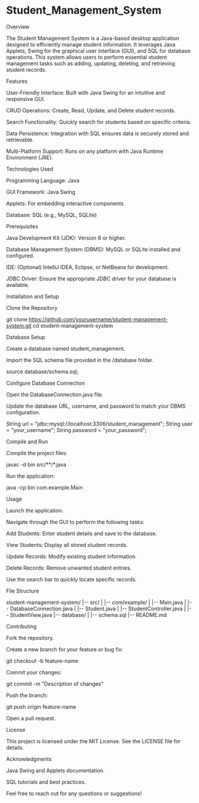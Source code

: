 # Student_Management_System
Overview

The Student Management System is a Java-based desktop application designed to efficiently manage student information. It leverages Java Applets, Swing for the graphical user interface (GUI), and SQL for database operations. This system allows users to perform essential student management tasks such as adding, updating, deleting, and retrieving student records.

Features

User-Friendly Interface: Built with Java Swing for an intuitive and responsive GUI.

CRUD Operations: Create, Read, Update, and Delete student records.

Search Functionality: Quickly search for students based on specific criteria.

Data Persistence: Integration with SQL ensures data is securely stored and retrievable.

Multi-Platform Support: Runs on any platform with Java Runtime Environment (JRE).

Technologies Used

Programming Language: Java

GUI Framework: Java Swing

Applets: For embedding interactive components

Database: SQL (e.g., MySQL, SQLite)

Prerequisites

Java Development Kit (JDK): Version 8 or higher.

Database Management System (DBMS): MySQL or SQLite installed and configured.

IDE: (Optional) IntelliJ IDEA, Eclipse, or NetBeans for development.

JDBC Driver: Ensure the appropriate JDBC driver for your database is available.

Installation and Setup

Clone the Repository

git clone https://github.com/yourusername/student-management-system.git
cd student-management-system

Database Setup

Create a database named student_management.

Import the SQL schema file provided in the /database folder.

source database/schema.sql;

Configure Database Connection

Open the DatabaseConnection.java file.

Update the database URL, username, and password to match your DBMS configuration.

String url = "jdbc:mysql://localhost:3306/student_management";
String user = "your_username";
String password = "your_password";

Compile and Run

Compile the project files:

javac -d bin src/**/*.java

Run the application:

java -cp bin com.example.Main

Usage

Launch the application.

Navigate through the GUI to perform the following tasks:

Add Students: Enter student details and save to the database.

View Students: Display all stored student records.

Update Records: Modify existing student information.

Delete Records: Remove unwanted student entries.

Use the search bar to quickly locate specific records.

File Structure

student-management-system/
|-- src/
|   |-- com/example/
|       |-- Main.java
|       |-- DatabaseConnection.java
|       |-- Student.java
|       |-- StudentController.java
|       |-- StudentView.java
|-- database/
|   |-- schema.sql
|-- README.md

Contributing

Fork the repository.

Create a new branch for your feature or bug fix:

git checkout -b feature-name

Commit your changes:

git commit -m "Description of changes"

Push the branch:

git push origin feature-name

Open a pull request.

License

This project is licensed under the MIT License. See the LICENSE file for details.

Acknowledgments

Java Swing and Applets documentation.

SQL tutorials and best practices.

Feel free to reach out for any questions or suggestions!
